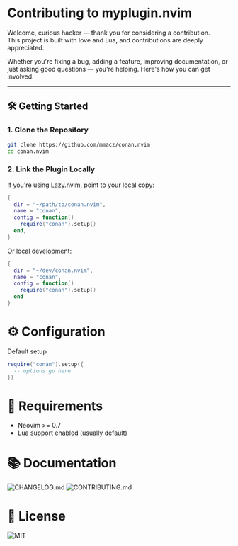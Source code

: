 # Contributing to myplugin.nvim

Welcome, curious hacker — thank you for considering a contribution.  
This project is built with love and Lua, and contributions are deeply appreciated.

Whether you're fixing a bug, adding a feature, improving documentation, or just asking good questions — you're helping.
Here's how you can get involved.

---

## 🛠️ Getting Started

### 1. Clone the Repository

```bash
git clone https://github.com/mmacz/conan.nvim
cd conan.nvim
```

### 2. Link the Plugin Locally

If you're using Lazy.nvim, point to your local copy:

```lua
{
  dir = "~/path/to/conan.nvim",
  name = "conan",
  config = function()
    require("conan").setup()
  end,
}
```

Or local development:

```lua
{
  dir = "~/dev/conan.nvim",
  name = "conan",
  config = function()
    require("conan").setup()
  end
}
```

# ⚙️ Configuration

Default setup
```lua
require("conan").setup({
  -- options go here
})
```

# 🧱 Requirements

- Neovim >= 0.7
- Lua support enabled (usually default)

# 📚 Documentation

![CHANGELOG.md]()
![CONTRIBUTING.md]()

# 💖 License

![MIT](https://opensource.org/license/mit)

